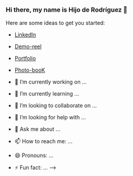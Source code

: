 ### Hi there, my name is Hijo de Rodríguez 👋

<!--
**HijodeRodriguez/HijodeRodriguez** is a ✨ _special_ ✨ repository because its `README.md` (this file) appears on your GitHub profile.-->

Here are some ideas to get you started:

- [LinkedIn](https://www.linkedin.com/in/hijoderodriguez/)
- [Demo-reel](https://vimeo.com/658236155)
- [Portfolio](https://www.linkedin.com/in/hijoderodriguez/overlay/1635478471787/single-media-viewer/)
- [Photo-booK](https://www.flickr.com/photos/luminaartworks/)

- 🔭 I’m currently working on ...
- 🌱 I’m currently learning ...
- 👯 I’m looking to collaborate on ...
- 🤔 I’m looking for help with ...
- 💬 Ask me about ...
- 📫 How to reach me: ...
- 😄 Pronouns: ...
- ⚡ Fun fact: ...
-->
